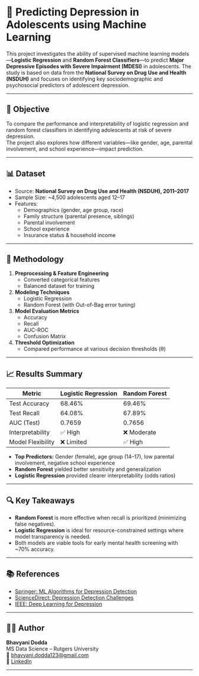 # 🧠 Predicting Depression in Adolescents using Machine Learning

This project investigates the ability of supervised machine learning models—**Logistic Regression** and **Random Forest Classifiers**—to predict **Major Depressive Episodes with Severe Impairment (MDESI)** in adolescents. The study is based on data from the **National Survey on Drug Use and Health (NSDUH)** and focuses on identifying key sociodemographic and psychosocial predictors of adolescent depression.

---

## 📌 Objective

To compare the performance and interpretability of logistic regression and random forest classifiers in identifying adolescents at risk of severe depression.  
The project also explores how different variables—like gender, age, parental involvement, and school experience—impact prediction.

---

## 📊 Dataset

- Source: **National Survey on Drug Use and Health (NSDUH), 2011–2017**
- Sample Size: ~4,500 adolescents aged 12–17
- Features:
  - Demographics (gender, age group, race)
  - Family structure (parental presence, siblings)
  - Parental involvement
  - School experience
  - Insurance status & household income

---

## 🧪 Methodology

1. **Preprocessing & Feature Engineering**
   - Converted categorical features
   - Balanced dataset for training
2. **Modeling Techniques**
   - Logistic Regression
   - Random Forest (with Out-of-Bag error tuning)
3. **Model Evaluation Metrics**
   - Accuracy
   - Recall
   - AUC-ROC
   - Confusion Matrix
4. **Threshold Optimization**
   - Compared performance at various decision thresholds (θ)

---

## 📈 Results Summary

| Metric                      | Logistic Regression | Random Forest |
|----------------------------|---------------------|---------------|
| Test Accuracy              | 68.46%              | 69.46%        |
| Test Recall                | 64.08%              | 67.89%        |
| AUC (Test)                 | 0.7659              | 0.7656        |
| Interpretability           | ✅ High             | ❌ Moderate   |
| Model Flexibility          | ❌ Limited          | ✅ High       |

- **Top Predictors:** Gender (female), age group (14–17), low parental involvement, negative school experience
- **Random Forest** yielded better sensitivity and generalization
- **Logistic Regression** provided clearer interpretability (odds ratios)

---

## 🔍 Key Takeaways

- **Random Forest** is more effective when recall is prioritized (minimizing false negatives).
- **Logistic Regression** is ideal for resource-constrained settings where model transparency is needed.
- Both models are viable tools for early mental health screening with ~70% accuracy.

---

## 📚 References

- [Springer: ML Algorithms for Depression Detection](https://link.springer.com/article/10.1007/s10916-020-01576-1)  
- [ScienceDirect: Depression Detection Challenges](https://www.sciencedirect.com/science/article/pii/S0169260720300460)  
- [IEEE: Deep Learning for Depression](https://ieeexplore.ieee.org/document/9206140)

---

## 👩‍💻 Author

**Bhavyani Dodda**  
MS Data Science – Rutgers University  
📧 bhavyani.dodda123@gmail.com  
🔗 [LinkedIn](https://linkedin.com/in/bhavyani-dodda-414ab6195)

---
